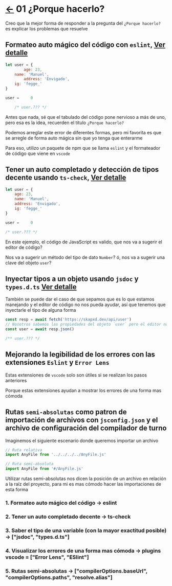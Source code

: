 # [<-](../README.md) 01 ¿Porque hacerlo? 

Creo que la mejor forma de responder a la pregunta del `¿Porque hacerlo?` es explicar los problemas que resuelve 

## Formateo auto mágico del código con `eslint`, [Ver detalle](../02-formateo-auto-magico-del-codigo/README.md)

```js
let user = {
        age: 23,
    name: 'Manuel',
        address: 'Envigado',
    ig: 'fegge_'
}

user =     0 

    /* user.??? */
```

Antes que nada, sé que el tabulado del código pone nervioso a más de uno, pero esa es la idea, recuerden el titulo `¿Porque hacerlo?`

Podemos arreglar este error de diferentes formas, pero mi favorita es que se arregle de forma auto mágica sin que yo tenga que enterarme 

Para eso, utilizo un paquete de npm que se llama `eslint` y el formateador de código que viene en `vscode`

## Tener un auto completado y detección de tipos decente usando `ts-check`, [Ver detalle](../03-auto-completado-y-deteccion-de-tipos/README.md)


```js
let user = {
    age: 23,
    name: 'Manuel',
    address: 'Envigado',
    ig: 'fegge_'
}

user =     0 

/* user.??? */
```

En este ejemplo, el código de JavaScript es valido, que nos va a sugerir el editor de código?

Nos va a sugerir un método del tipo de dato `Number`? ó, nos va a sugerir una clave del objeto `user`?


## Inyectar tipos a un objeto usando `jsdoc` y `types.d.ts` [Ver detalle](../03-auto-completado-y-deteccion-de-tipos/README.md)

También se puede dar el caso de que sepamos que es lo que estamos manejando y el editor de código no nos pueda ayudar, así que tenemos que inyectarle el tipo de alguna forma

```js
const resp = await fetch('https://skapxd.dev/api/user')
// Nosotros sabemos las propiedades del objeto `user` pero el editor no
const user = await resp.json()

/** user.??? */
```

## Mejorando la legibilidad de los errores con las extensiones `Eslint` y `Error Lens`  

Estas extensiones de `vscode` solo son útiles si se realizan los pasos anteriores

Porque estas extensiones ayudan a mostrar los errores de una forma mas cómoda 

## Rutas `semi-absolutas` como patron de importación de archivos con `jsconfig.json` y el archivo de configuración del compilador de turno

Imaginemos el siguiente escenario donde queremos importar un archivo 

```js
// Ruta relativa
import AnyFile from '../../../../AnyFile.js'

// Ruta semi-absoluta
import AnyFile from '#/AnyFile.js'
```

Utilizar rutas semi-absolutas nos dicen la posición de un archivo en relación a la raíz del proyecto, para mi es mas cómodo hacer las importaciones de esta forma 

### 1. Formateo auto mágico del código -> eslint
### 2. Tener un auto completado decente -> ts-check
### 3. Saber el tipo de una variable (con la mayor exactitud posible) -> ["jsdoc", "types.d.ts"]
### 4. Visualizar los errores de una forma mas cómoda -> plugins vscode = ["Error Lens", "ESlint"]
### 5. Rutas semi-absolutas -> ["compilerOptions.baseUrl", "compilerOptions.paths", "resolve.alias"]
